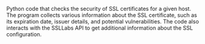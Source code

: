 Python code that checks the security of SSL certificates for a given host. The program collects various information about the SSL certificate, such as its expiration date, issuer details, and potential vulnerabilities. The code also interacts with the SSLLabs API to get additional information about the SSL configuration.
